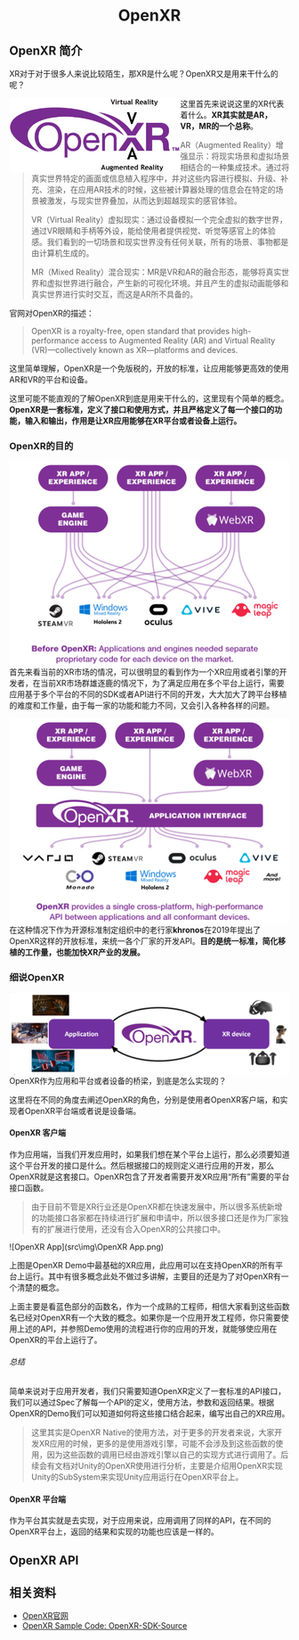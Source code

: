 <center>
    <h1>
        OpenXR
    </h1>
</center>

## OpenXR 简介

XR对于对于很多人来说比较陌生，那XR是什么呢？OpenXR又是用来干什么的呢？

<img src="src\img\define.png" alt="define" style="zoom:30%;float:left" />

这里首先来说说这里的XR代表着什么。**XR其实就是AR，VR，MR的一个总称**。

> AR（Augmented Reality）增强显示：将现实场景和虚拟场景相结合的一种集成技术。通过将真实世界特定的画面或信息植入程序中，并对这些内容进行模拟、升级、补充、渲染，在应用AR技术的时候，这些被计算器处理的信息会在特定的场景被激发，与现实世界叠加，从而达到超越现实的感官体验。
>
> VR（Virtual Reality）虚拟现实：通过设备模拟一个完全虚拟的数字世界，通过VR眼睛和手柄等外设，能给使用者提供视觉、听觉等感官上的体验感。我们看到的一切场景和现实世界没有任何关联，所有的场景、事物都是由计算机生成的。
>
> MR（Mixed Reality）混合现实：MR是VR和AR的融合形态，能够将真实世界和虚拟世界进行融合，产生新的可视化环境。并且产生的虚拟动画能够和真实世界进行实时交互，而这是AR所不具备的。

官网对OpenXR的描述：

> OpenXR is a royalty-free, open standard that provides high-performance access to Augmented Reality (AR) and Virtual Reality (VR)—collectively known as XR—platforms and devices.

这里简单理解，OpenXR是一个免版税的，开放的标准，让应用能够更高效的使用AR和VR的平台和设备。

这里可能不能直观的了解OpenXR到底是用来干什么的，这里现有个简单的概念。**OpenXR是一套标准，定义了接口和使用方式，并且严格定义了每一个接口的功能，输入和输出，作用是让XR应用能够在XR平台或者设备上运行。**

### OpenXR的目的

<img src="src\img\OpenXR-Before.png" alt="OpenXR-Before" style="zoom:50%;float:left" />

首先来看当前的XR市场的情况，可以很明显的看到作为一个XR应用或者引擎的开发者，在当前XR市场群雄逐鹿的情况下，为了满足应用在多个平台上运行，需要应用基于多个平台的不同的SDK或者API进行不同的开发，大大加大了跨平台移植的难度和工作量，由于每一家的功能和能力不同，又会引入各种各样的问题。

<img src="src\img\OpenXR-After.png" alt="OpenXR-After" style="zoom:50%;float:left" />

在这种情况下作为开源标准制定组织中的老行家**khronos**在2019年提出了OpenXR这样的开放标准，来统一各个厂家的开发API。**目的是统一标准，简化移植的工作量，也能加快XR产业的发展。**

### 细说OpenXR

<img src="src\img\relationship.png" alt="relationship" style="zoom:50%;float:left" />

OpenXR作为应用和平台或者设备的桥梁，到底是怎么实现的？

这里将在不同的角度去阐述OpenXR的角色，分别是使用者OpenXR客户端，和实现者OpenXR平台端或者说是设备端。

#### OpenXR 客户端

作为应用端，当我们开发应用时，如果我们想在某个平台上运行，那么必须要知道这个平台开发的接口是什么。然后根据接口的规则定义进行应用的开发，那么OpenXR就是这套接口。OpenXR包含了开发者需要开发XR应用“所有”需要的平台接口函数。

> 由于目前不管是XR行业还是OpenXR都在快速发展中，所以很多系统新增的功能接口各家都在持续进行扩展和申请中，所以很多接口还是作为厂家独有的扩展进行使用，还没有合入OpenXR的公共接口中。

![OpenXR App](src\img\OpenXR App.png)

上图是OpenXR Demo中最基础的XR应用，此应用可以在支持OpenXR的所有平台上运行。其中有很多概念此处不做过多讲解，主要目的还是为了对OpenXR有一个清楚的概念。

上面主要是看蓝色部分的函数名，作为一个成熟的工程师，相信大家看到这些函数名已经对OpenXR有一个大致的概念。如果你是一个应用开发工程师，你只需要使用上述的API，并参照Demo使用的流程进行你的应用的开发，就能够使应用在OpenXR的平台上运行了。

###### 总结

简单来说对于应用开发者，我们只需要知道OpenXR定义了一套标准的API接口，我们可以通过Spec了解每一个API的定义，使用方法，参数和返回结果。根据OpenXR的Demo我们可以知道如何将这些接口结合起来，编写出自己的XR应用。

> 这里其实是OpenXR Native的使用方法，对于更多的开发者来说，大家开发XR应用的时候，更多的是使用游戏引擎，可能不会涉及到这些函数的使用，因为这些函数的调用已经由游戏引擎以自己的实现方式进行调用了。后续会有文档对Unity的OpenXR使用进行分析，主要是介绍用OpenXR实现Unity的SubSystem来实现Unity应用运行在OpenXR平台上。

#### OpenXR 平台端

作为平台其实就是去实现，对于应用来说，应用调用了同样的API，在不同的OpenXR平台上，返回的结果和实现的功能也应该是一样的。



## OpenXR API

## 相关资料 

* [OpenXR官网](https://www.khronos.org/openxr/)
* [OpenXR Sample Code: OpenXR-SDK-Source](https://github.com/KhronosGroup/OpenXR-SDK-Source)

